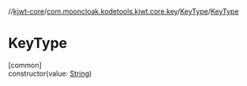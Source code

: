 //[kjwt-core](../../../index.md)/[com.mooncloak.kodetools.kjwt.core.key](../index.md)/[KeyType](index.md)/[KeyType](-key-type.md)

# KeyType

[common]\
constructor(value: [String](https://kotlinlang.org/api/latest/jvm/stdlib/kotlin/-string/index.html))
